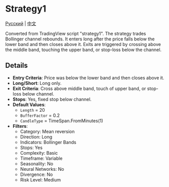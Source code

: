 # Strategy1
[Русский](README_ru.md) | [中文](README_cn.md)

Converted from TradingView script "strategy1". The strategy trades Bollinger channel rebounds. It enters long after the price falls below the lower band and then closes above it. Exits are triggered by crossing above the middle band, touching the upper band, or stop-loss below the channel.

## Details

- **Entry Criteria**: Price was below the lower band and then closes above it.
- **Long/Short**: Long only.
- **Exit Criteria**: Cross above middle band, touch of upper band, or stop-loss below channel.
- **Stops**: Yes, fixed stop below channel.
- **Default Values**:
  - `Length` = 20
  - `BufferFactor` = 0.2
  - `CandleType` = TimeSpan.FromMinutes(1)
- **Filters**:
  - Category: Mean reversion
  - Direction: Long
  - Indicators: Bollinger Bands
  - Stops: Yes
  - Complexity: Basic
  - Timeframe: Variable
  - Seasonality: No
  - Neural Networks: No
  - Divergence: No
  - Risk Level: Medium
